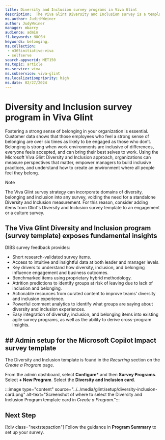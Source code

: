 ```yaml
---
title: Diversity and Inclusion survey programs in Viva Glint 
description:  The Viva Glint Diversity and Inclusion survey is a template of items collected through extensive research, appropriate for customers who want a standalone measurement on D&I, or for customers who want to incorporate these items into other programs.
ms.author: JudithWeiner
author: JudyWeiner
manager: mbarry
audience: admin
f1.keywords: NOCSH
keywords: belonging,
ms.collection: 
 - m365initiative-viva
 - selfserve
search-appverid: MET150
ms.topic: article
ms.service: viva
ms.subservice: viva-glint
ms.localizationpriority: high
ms.date: 02/27/2024
---
```


# Diversity and Inclusion survey program in Viva Glint

Fostering a strong sense of belonging in your organization is essential. Customer data shows that those employees who feel a strong sense of belonging are over six times as likely to be engaged as those who don’t. Belonging is strong when work environments are inclusive of differences, everyone feels accepted, and can bring their best selves to work.
Using the Microsoft Viva Glint Diversity and Inclusion approach, organizations can measure perspectives that matter, empower managers to build inclusive practices, and understand how to create an environment where all people feel they belong.

> [!NOTE]
> The Viva Glint survey strategy can incorporate domains of diversity, belonging and inclusion into any survey, voiding the need for a standalone Diversity and Inclusion measurement. For this reason, consider adding items from Glint's Diversity and Inclusion survey template to an engagement or a culture survey.
  
## The Viva Glint Diversity and Inclusion program (survey template) exposes fundamental insights 
DIBS survey feedback provides:

- Short research-validated survey items‌.
- Access to intuitive and insightful data at both leader and manager levels.
- Key drivers to understand how diversity, inclusion, and belonging influence engagement and business outcomes.
- Benchmarked items using proprietary hybrid methodology.
- Attrition predictions to identify groups at risk of leaving due to lack of inclusion and belonging.
- Actionable resources from curated content to improve teams' diversity and inclusion experience‌.
- Powerful comment analytics to identify what groups are saying about diversity and inclusion experiences.
- Easy integration of diversity, inclusion, and belonging items into existing agile survey programs, as well as the ability to derive cross-program insights.

## ## Admin setup for the Microsoft Copilot Impact survey template

The Diversity and Inclusion template is found in the *Recurring* section on the *Create a Program* page.

From the admin dashboard, select **Configure*** and then **Survey Programs**.
Select **+ New Program**.
Select the **Diversity and Inclusion card**.

:::image type="content" source="../../media/glint/setup/diversity-inclusion-card.png" alt-text="Screenshot of where to select the Diversity and Inclusion Program template card in *Create a Program*.":::

## Next Step

[!div class="nextstepaction"] Follow the guidance in **Program Summary** to set up your survey.
